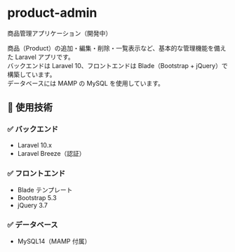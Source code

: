 # product-admin
商品管理アプリケーション（開発中）

商品（Product）の追加・編集・削除・一覧表示など、基本的な管理機能を備えた Laravel アプリです。  
バックエンドは Laravel 10、フロントエンドは Blade（Bootstrap + jQuery）で構築しています。  
データベースには MAMP の MySQL を使用しています。

## 🔧 使用技術

### ✅ バックエンド
- Laravel 10.x
- Laravel Breeze（認証）

### ✅ フロントエンド
- Blade テンプレート
- Bootstrap 5.3
- jQuery 3.7

### ✅ データベース
- MySQL14（MAMP 付属）  


